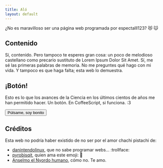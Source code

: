 ```yaml
---
title: Aló
layout: default
---
```


¿No es maravilloso ser una página web programada por espectalll123? 😻 :kissing_cat:

Contenido
---------
Sí, contenido. Pero tampoco te esperes gran cosa: un poco de melodioso castellano como precario sustituto de Lorem Ipsum Dolor Sit Amet. Sí, me sé las primeras palabras de memoria. No me preguntes qué hago con mi vida. Y tampoco es que haga falta; esta web lo demuestra.

¡Botón!
-------
Esto es lo que los avances de la Ciencia en los últimos cientos de años me han permitido hacer. Un botón. En CoffeeScript, si funciona. :3

<button id="daButton">Púlsame, soy bonito</button>

Créditos
--------
Esta web no podría haber existido de no ser por el amor chachi pistachi de:

- [danintendolinux](https://github.com/danintendolinux 'Daniel Sánchez'), que no sabe programar webs... :trollface:
- [pyrobisqit](https://github.com/pyrobisqit 'León Castellejos'), quien ama este emoji: :new_moon_with_face:
- [Anselmo el Nyordo humano](https://www.youtube.com/watch?v=sA40NxS-qT0 'Tu nyordo favorito'), cómo no. Te amo.

<script src='assets/js/index.js'></script>